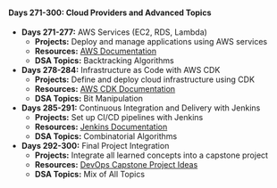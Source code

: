 
#### Days 271-300: Cloud Providers and Advanced Topics
- **Days 271-277:** AWS Services (EC2, RDS, Lambda)
  - **Projects:** Deploy and manage applications using AWS services
  - **Resources:** [AWS Documentation](https://docs.aws.amazon.com/)
  - **DSA Topics:** Backtracking Algorithms
- **Days 278-284:** Infrastructure as Code with AWS CDK
  - **Projects:** Define and deploy cloud infrastructure using CDK
  - **Resources:** [AWS CDK Documentation](https://docs.aws.amazon.com/cdk/latest/guide/home.html)
  - **DSA Topics:** Bit Manipulation
- **Days 285-291:** Continuous Integration and Delivery with Jenkins
  - **Projects:** Set up CI/CD pipelines with Jenkins
  - **Resources:** [Jenkins Documentation](https://www.jenkins.io/doc/)
  - **DSA Topics:** Combinatorial Algorithms
- **Days 292-300:** Final Project Integration
  - **Projects:** Integrate all learned concepts into a capstone project
  - **Resources:** [DevOps Capstone Project Ideas](https://www.simplilearn.com/tutorials/devops-tutorial/devops-project-ideas)
  - **DSA Topics:** Mix of All Topics